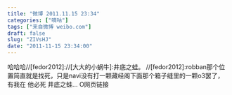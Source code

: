 ```yaml
---
title: "微博 2011.11.15 23:34"
categories: ["嘀咕"]
tags: ["来自微博 weibo.com"]
draft: false
slug: "ZIVsHJ"
date: "2011-11-15 23:34:00"
---
```


<p>哈哈哈//[fedor2012]://[大大的小蜗牛]:井底之蛙。 //[fedor2012]:robban那个位置简直就是找死，只是navi没有打一颗藏经阁下面那个箱子缝里的一颗o3罢了，有我在 他必死 井底之蛙... O网页链接 ​​​​</p>
